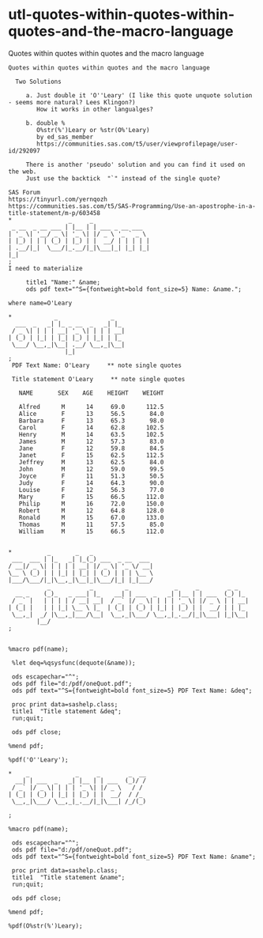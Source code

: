 # utl-quotes-within-quotes-within-quotes-and-the-macro-language
Quotes within quotes within quotes and the macro language 

    Quotes within quotes within quotes and the macro language                                                           
                                                                                                                        
      Two Solutions                                                                                                     
                                                                                                                        
         a. Just double it 'O''Leary' (I like this quote unquote solution - seems more natural? Lees Klingon?)          
            How it works in other langualges?                                                                           
                                                                                                                        
         b. double %                                                                                                    
            O%str(%')Leary or %str(O%'Leary)                                                                            
            by ed_sas_member                                                                                            
            https://communities.sas.com/t5/user/viewprofilepage/user-id/292097                                          
                                                                                                                        
         There is another 'pseudo' solution and you can find it used on the web.                                        
         Just use the backtick  "`" instead of the single quote?                                                        
                                                                                                                        
    SAS Forum                                                                                                           
    https://tinyurl.com/yernqozh                                                                                        
    https://communities.sas.com/t5/SAS-Programming/Use-an-apostrophe-in-a-title-statement/m-p/603458                    
    *                _     _                                                                                            
     _ __  _ __ ___ | |__ | | ___ _ __ ___                                                                              
    | '_ \| '__/ _ \| '_ \| |/ _ \ '_ ` _ \                                                                             
    | |_) | | | (_) | |_) | |  __/ | | | | |                                                                            
    | .__/|_|  \___/|_.__/|_|\___|_| |_| |_|                                                                            
    |_|                                                                                                                 
    ;                                                                                                                   
    I need to materialize                                                                                               
                                                                                                                        
         title1 "Name:" &name;                                                                                          
         ods pdf text="^S={fontweight=bold font_size=5} Name: &name.";                                                  
                                                                                                                        
    where name=O'Leary                                                                                                  
                                                                                                                        
    *            _               _                                                                                      
      ___  _   _| |_ _ __  _   _| |_                                                                                    
     / _ \| | | | __| '_ \| | | | __|                                                                                   
    | (_) | |_| | |_| |_) | |_| | |_                                                                                    
     \___/ \__,_|\__| .__/ \__,_|\__|                                                                                   
                    |_|                                                                                                 
    ;                                                                                                                   
     PDF Text Name: O'Leary     ** note single quotes                                                                   
                                                                                                                        
     Title statement O'Leary     ** note single quotes                                                                  
                                                                                                                        
       NAME       SEX    AGE    HEIGHT    WEIGHT                                                                        
                                                                                                                        
       Alfred      M      14     69.0      112.5                                                                        
       Alice       F      13     56.5       84.0                                                                        
       Barbara     F      13     65.3       98.0                                                                        
       Carol       F      14     62.8      102.5                                                                        
       Henry       M      14     63.5      102.5                                                                        
       James       M      12     57.3       83.0                                                                        
       Jane        F      12     59.8       84.5                                                                        
       Janet       F      15     62.5      112.5                                                                        
       Jeffrey     M      13     62.5       84.0                                                                        
       John        M      12     59.0       99.5                                                                        
       Joyce       F      11     51.3       50.5                                                                        
       Judy        F      14     64.3       90.0                                                                        
       Louise      F      12     56.3       77.0                                                                        
       Mary        F      15     66.5      112.0                                                                        
       Philip      M      16     72.0      150.0                                                                        
       Robert      M      12     64.8      128.0                                                                        
       Ronald      M      15     67.0      133.0                                                                        
       Thomas      M      11     57.5       85.0                                                                        
       William     M      15     66.5      112.0                                                                        
                                                                                                                        
                                                                                                                        
    *          _       _   _                                                                                            
     ___  ___ | |_   _| |_(_) ___  _ __  ___                                                                            
    / __|/ _ \| | | | | __| |/ _ \| '_ \/ __|                                                                           
    \__ \ (_) | | |_| | |_| | (_) | | | \__ \                                                                           
    |___/\___/|_|\__,_|\__|_|\___/|_| |_|___/                                                                           
               _           _         _             _     _        _ _                                                   
      __ _    (_)_   _ ___| |_    __| | ___  _   _| |__ | | ___  (_) |_                                                 
     / _` |   | | | | / __| __|  / _` |/ _ \| | | | '_ \| |/ _ \ | | __|                                                
    | (_| |   | | |_| \__ \ |_  | (_| | (_) | |_| | |_) | |  __/ | | |_                                                 
     \__,_|  _/ |\__,_|___/\__|  \__,_|\___/ \__,_|_.__/|_|\___| |_|\__|                                                
            |__/                                                                                                        
    ;                                                                                                                   
                                                                                                                        
                                                                                                                        
    %macro pdf(name);                                                                                                   
                                                                                                                        
     %let deq=%qsysfunc(dequote(&name));                                                                                
                                                                                                                        
     ods escapechar="^";                                                                                                
     ods pdf file="d:/pdf/oneQuot.pdf";                                                                                 
     ods pdf text="^S={fontweight=bold font_size=5} PDF Text Name: &deq";                                               
                                                                                                                        
     proc print data=sashelp.class;                                                                                     
     title1  "Title statement &deq";                                                                                    
     run;quit;                                                                                                          
                                                                                                                        
     ods pdf close;                                                                                                     
                                                                                                                        
    %mend pdf;                                                                                                          
                                                                                                                        
    %pdf('O''Leary');                                                                                                   
                                                                                                                        
    *    _             _     _        _  __                                                                             
      __| | ___  _   _| |__ | | ___  (_)/ /                                                                             
     / _` |/ _ \| | | | '_ \| |/ _ \   / /                                                                              
    | (_| | (_) | |_| | |_) | |  __/  / /_                                                                              
     \__,_|\___/ \__,_|_.__/|_|\___| /_/(_)                                                                             
                                                                                                                        
    ;                                                                                                                   
                                                                                                                        
    %macro pdf(name);                                                                                                   
                                                                                                                        
     ods escapechar="^";                                                                                                
     ods pdf file="d:/pdf/oneQuot.pdf";                                                                                 
     ods pdf text="^S={fontweight=bold font_size=5} PDF Text Name: &name";                                              
                                                                                                                        
     proc print data=sashelp.class;                                                                                     
     title1  "Title statement &name";                                                                                   
     run;quit;                                                                                                          
                                                                                                                        
     ods pdf close;                                                                                                     
                                                                                                                        
    %mend pdf;                                                                                                          
                                                                                                                        
    %pdf(O%str(%')Leary);                                                                                               
                                                                                                                        
